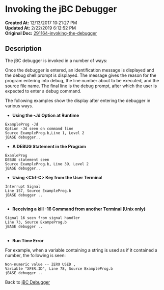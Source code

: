 # Invoking the jBC Debugger

**Created At:** 12/13/2017 10:21:27 PM  
**Updated At:** 2/22/2019 6:12:52 PM  
**Original Doc:** [291164-invoking-the-debugger](https://docs.jbase.com/41693-debugger/291164-invoking-the-debugger)  


## Description 

The jBC debugger is invoked in a number of ways:

Once the debugger is entered, an identification message is displayed and the debug shell prompt is displayed. The message gives the reason for the program entering into debug, the line number about to be executed, and the source file name. The final line is the debug prompt, after which the user is expected to enter a debug command.

The following examples show the display after entering the debugger in various ways.

- **Using the -Jd Option at Runtime**


```
ExampleProg -Jd
Option -Jd seen on command line
Source ExampleProg.b,Line 1, Level 2
jBASE debugger..
```



- **A DEBUG Statement in the Program**


```
ExamleProg
DEBUG statement seen
Source ExampleProg.b, Line 39, Level 2
jBASE debugger..
```



- **Using &lt;Ctrl-C&gt; Key from the User Terminal**


```
Interrupt Signal
Line 157, Source ExampleProg.b
jBASE debugger ..
```

## 


- **Receiving a kill -16 Command from another Terminal (Unix only)**


```
Signal 16 seen from signal handler
Line 73, Source ExampeProg.b
jBASE debugger ..
```

## 


- **Run Time Error**


For example, when a variable containing a string is used as if it contained a number, the following is seen:

```
Non-numeric value -- ZERO USED ,
Variable "XFER.ID", Line 78, Source ExampleProg.b
jBASE debugger ..
```



Back to [jBC Debugger](./../introduction-to-the-jbc-debugger)
